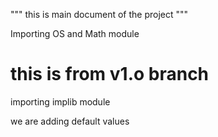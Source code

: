 """
this is main document of the project
"""

Importing OS and Math module

this is from v1.o branch
========================
importing implib module

we are adding default values